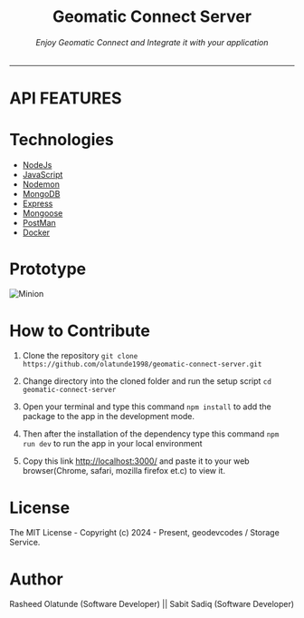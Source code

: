<div align="center">
<h1>Geomatic Connect Server</h1>
<h6><i>Enjoy Geomatic Connect and Integrate it with your application</i></h6>
<hr />
</div>

# API FEATURES

<!-- - [Ts Matrix Production Link](https://tsinvoiceserver-w4f3isng.b4a.run/) -->

# Technologies

- [NodeJs](https://nodejs.org/en)
- [JavaScript](https://javascript.info/)
- [Nodemon](https://www.npmjs.com/package/nodemon)
- [MongoDB](https://www.mongodb.com/)
- [Express](https://expressjs.com/)
- [Mongoose](https://www.npmjs.com/package/mongoose)
- [PostMan](https://www.postman.com/)
- [Docker](https://www.docker.com/)

# Prototype
![Minion](assets/prototype.png)

# How to Contribute

1. Clone the repository
   `git clone https://github.com/olatunde1998/geomatic-connect-server.git`

2. Change directory into the cloned folder and run the setup script
   `cd  geomatic-connect-server`

3. Open your terminal and type this command `npm install` to add the package to the app in the development mode.

4. Then after the installation of the dependency type this command `npm run dev` to run the app in your local environment

5. Copy this link [http://localhost:3000/](http://localhost:3000/) and paste it to your web browser(Chrome, safari, mozilla firefox et.c) to view it.

# License

The MIT License - Copyright (c) 2024 - Present, geodevcodes / Storage Service.

# Author

Rasheed Olatunde (Software Developer)  || Sabit Sadiq (Software Developer)
